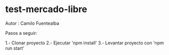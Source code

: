 # test-mercado-libre
Autor : Camilo Fuentealba

Pasos a seguir:

1.- Clonar proyecto
2.- Ejecutar 'npm install'
3.-  Levantar proyecto con 'npm run start'